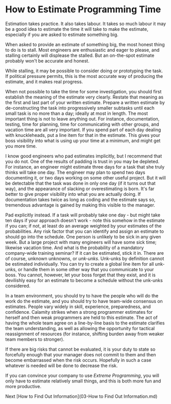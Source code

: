 # How to Estimate Programming Time

Estimation takes practice. It also takes labour. It takes so much labour it may be a good idea to estimate the time it will take to make the estimate, especially if you are asked to estimate something big.

When asked to provide an estimate of something big, the most honest thing to do is to stall. Most engineers are enthusiastic and eager to please, and stalling certainly will displease the stalled. But an on-the-spot estimate probably won't be accurate and honest.

While stalling, it may be possible to consider doing or prototyping the task. If political pressure permits, this is the most accurate way of producing the estimate, and it makes real progress.

When not possible to take the time for some investigation, you should first establish the meaning of the estimate very clearly. Restate that meaning as the first and last part of your written estimate. Prepare a written estimate by de-constructing the task into progressively smaller subtasks until each small task is no more than a day; ideally at most in length. The most important thing is not to leave anything out. For instance, documentation, testing, time for planning, time for communicating with other groups, and vacation time are all very important. If you spend part of each day dealing with knuckleheads, put a line item for that in the estimate. This gives your boss visibility into what is using up your time at a minimum, and might get you more time.

I know good engineers who pad estimates implicitly, but I recommend that you do not. One of the results of padding is trust in you may be depleted. For instance, an engineer might estimate three days for a task that she truly thinks will take one day. The engineer may plan to spend two days documenting it, or two days working on some other useful project. But it will be detectable that the task was done in only one day (if it turns out that way), and the appearance of slacking or overestimating is born. It's far better to give proper visibility into what you are actually doing. If documentation takes twice as long as coding and the estimate says so, tremendous advantage is gained by making this visible to the manager.

Pad explicitly instead. If a task will probably take one day - but might take ten days if your approach doesn't work - note this somehow in the estimate if you can; if not, at least do an average weighted by your estimates of the probabilities. Any risk factor that you can identify and assign an estimate to should go into the schedule. One person is unlikely to be sick in any given week. But a large project with many engineers will have some sick time; likewise vacation time. And what is the probability of a mandatory company-wide training seminar? If it can be estimated, stick it in. There are of course, unknown unknowns, or *unk-unks*. Unk-unks by definition cannot be estimated individually. You can try to create a global line item for all unk-unks, or handle them in some other way that you communicate to your boss. You cannot, however, let your boss forget that they exist, and it is devilishly easy for an estimate to become a schedule without the unk-unks considered.

In a team environment, you should try to have the people who will do the work do the estimate, and you should try to have team-wide consensus on estimates. People vary widely in skill, experience, preparedness, and confidence. Calamity strikes when a strong programmer estimates for herself and then weak programmers are held to this estimate. The act of having the whole team agree on a line-by-line basis to the estimate clarifies the team understanding, as well as allowing the opportunity for tactical reassignment of resources (for instance, shifting burden away from weaker team members to stronger).

If there are big risks that cannot be evaluated, it is your duty to state so forcefully enough that your manager does not commit to them and then become embarrassed when the risk occurs. Hopefully in such a case whatever is needed will be done to decrease the risk.

If you can convince your company to use *Extreme Programming*, you will only have to estimate relatively small things, and this is both more fun and more productive.

Next [How to Find Out Information](03-How to Find Out Information.md)